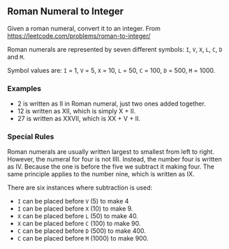 ## Roman Numeral to Integer

Given a roman numeral, convert it to an integer.
From https://leetcode.com/problems/roman-to-integer/

Roman numerals are represented by seven different symbols: `I`, `V`, `X`, `L`, `C`, `D` and `M`.

Symbol values are: 
`I` = 1, `V` = 5, `X` = 10, `L` = 50, `C` = 100, `D` = 500, `M` = 1000.

### Examples
- 2 is written as II in Roman numeral, just two ones added together.
- 12 is written as XII, which is simply X + II.
- 27 is written as XXVII, which is XX + V + II.

### Special Rules
Roman numerals are usually written largest to smallest from left to right. However, the numeral for four is not IIII. Instead, the number four is written as IV. Because the one is before the five we subtract it making four. The same principle applies to the number nine, which is written as IX. 

There are six instances where subtraction is used:

- `I` can be placed before `V` (5) to make 4
- `I` can be placed before `X` (10) to make 9. 
- `X` can be placed before `L` (50) to make 40. 
- `X` can be placed before `C` (100) to make 90. 
- `C` can be placed before `D` (500) to make 400.
- `C` can be placed before `M` (1000) to make 900.